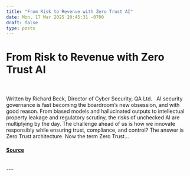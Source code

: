 ```yaml
---
title: "From Risk to Revenue with Zero Trust AI"
date: Mon, 17 Mar 2025 20:45:31 -0700
draft: false
type: posts
---
```

# From Risk to Revenue with Zero Trust AI

<br/>

<br/>
Written by Richard Beck, Director of Cyber Security, QA Ltd.   AI security governance is fast becoming the boardroom’s new obsession, and with good reason. From biased models and hallucinated outputs to intellectual property leakage and regulatory scrutiny, the risks of unchecked AI are multiplying by the day. The challenge ahead of us is how we innovate responsibly while ensuring trust, compliance, and control? The answer is Zero Trust architecture. Now the term Zero Trust...

#### [Source](https://cloudsecurityalliance.org/articles/from-risk-to-revenue-with-zero-trust-ai)

<br/>
---

